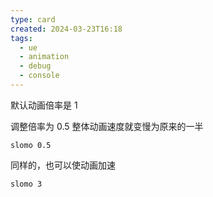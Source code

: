 ```yaml
---
type: card
created: 2024-03-23T16:18
tags:
  - ue
  - animation
  - debug
  - console
---
```


默认动画倍率是 1

调整倍率为 0.5 整体动画速度就变慢为原来的一半

```
slomo 0.5
```

同样的，也可以使动画加速

```
slomo 3
```